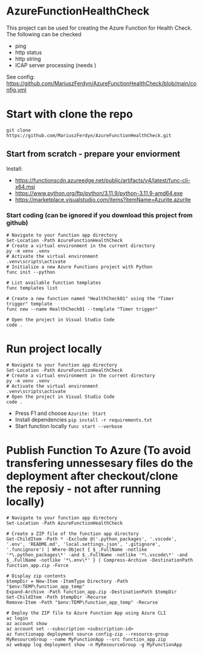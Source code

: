 # AzureFunctionHealthCheck
This project can be used for creating the Azure Function for Health Check.
The following can be checked
- ping
- http status
- http string
- ICAP server processing (needs )

See config: https://github.com/MariuszFerdyn/AzureFunctionHealthCheck/blob/main/config.yml

# Start with clone the repo
```
git clone https://github.com/MariuszFerdyn/AzureFunctionHealthCheck.git
```

## Start from scratch - prepare your enviorment
Install:
- https://functionscdn.azureedge.net/public/artifacts/v4/latest/func-cli-x64.msi
- https://www.python.org/ftp/python/3.11.9/python-3.11.9-amd64.exe
- https://marketplace.visualstudio.com/items?itemName=Azurite.azurite

### Start coding (can be ignored if you download this project from github)
```
# Navigate to your function app directory
Set-Location -Path AzureFunctionHealthCheck
# Create a virtual environment in the current directory
py -m venv .venv
# Activate the virtual environment
.venv\scripts\activate
# Initialize a new Azure Functions project with Python
func init --python

# List available function templates
func templates list

# Create a new function named "HealthCheck01" using the "Timer trigger" template
func new --name HealthCheck01 --template "Timer trigger"

# Open the project in Visual Studio Code
code .
  ```
# Run project locally
```
# Navigate to your function app directory
Set-Location -Path AzureFunctionHealthCheck
# Create a virtual environment in the current directory
py -m venv .venv
# Activate the virtual environment
.venv\scripts\activate
# Open the project in Visual Studio Code
code .
  ```

- Press F1 and choose ```Azurite: Start```
- Install dependencies ```pip install -r requirements.txt```
- Start function locally ```func start --verbose```
# Publish Function To Azure (To avoid transfering unnessesary files do the deployment after checkout/clone the reposiy - not after running locally)
```
# Navigate to your function app directory
Set-Location -Path AzureFunctionHealthCheck

# Create a ZIP file of the function app directory
Get-ChildItem -Path * -Exclude @('.python_packages', '.vscode', '.env', 'README.md', 'local.settings.json', '.gitignore', '.funcignore') | Where-Object { $_.FullName -notlike '*\.python_packages\*' -and $_.FullName -notlike '*\.vscode\*' -and $_.FullName -notlike '*\.env\*' } | Compress-Archive -DestinationPath function_app.zip -Force

# Display zip contents
$tempDir = New-Item -ItemType Directory -Path "$env:TEMP\function_app_temp"
Expand-Archive -Path function_app.zip -DestinationPath $tempDir
Get-ChildItem -Path $tempDir -Recurse
Remove-Item -Path "$env:TEMP\function_app_temp" -Recurse

# Deploy the ZIP file to Azure Function App using Azure CLI
az login
az account show
az account set --subscription <subscription-id>
az functionapp deployment source config-zip --resource-group MyResourceGroup --name MyFunctionApp --src function_app.zip
az webapp log deployment show -n MyResourceGroup -g MyFunctionApp
```
